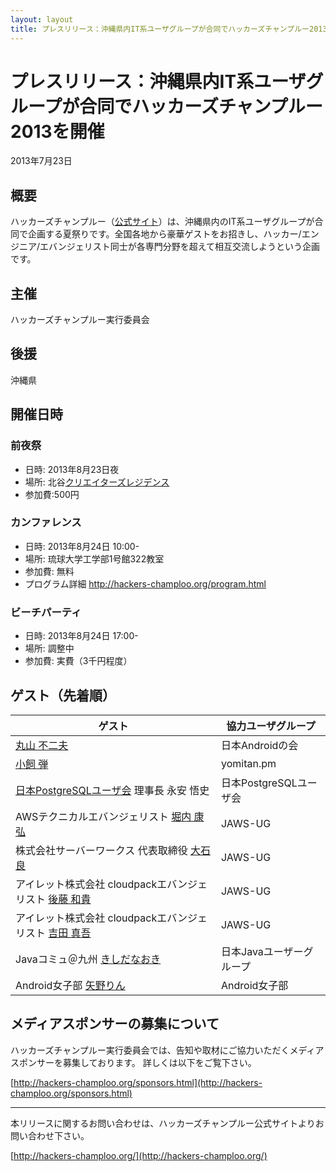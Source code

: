 ```yaml
---
layout: layout
title: プレスリリース：沖縄県内IT系ユーザグループが合同でハッカーズチャンプルー2013を開催
---
```


# プレスリリース：沖縄県内IT系ユーザグループが合同でハッカーズチャンプルー2013を開催

2013年7月23日

## 概要

ハッカーズチャンプルー（[公式サイト](http://hackers-champloo.org/)）は、沖縄県内のIT系ユーザグループが合同で企画する夏祭りです。全国各地から豪華ゲストをお招きし、ハッカー/エンジニア/エバンジェリスト同士が各専門分野を超えて相互交流しようという企画です。

## 主催

ハッカーズチャンプルー実行委員会

## 後援

沖縄県

## 開催日時

### 前夜祭

* 日時: 2013年8月23日夜
* 場所: 北谷[クリエイターズレジデンス](http://summer-time-studio.com/CreatorsResidence/index.html)
* 参加費:500円


### カンファレンス

* 日時: 2013年8月24日 10:00-
* 場所: 琉球大学工学部1号館322教室
* 参加費: 無料
* プログラム詳細 http://hackers-champloo.org/program.html

### ビーチパーティ

* 日時: 2013年8月24日 17:00-
* 場所: 調整中
* 参加費: 実費（3千円程度）


## ゲスト（先着順）

ゲスト                                                 | 協力ユーザグループ
------------------------------------------------------ | -------------------------
[丸山 不二夫](https://twitter.com/maruyama097)         | 日本Androidの会
[小飼 弾](http://blog.livedoor.jp/dankogai/)           | yomitan.pm 
[日本PostgreSQLユーザ会](http://www.postgresql.jp/) 理事長 永安 悟史                | 日本PostgreSQLユーザ会
AWSテクニカルエバンジェリスト [堀内 康弘](https://twitter.com/horiuchi) | JAWS-UG
株式会社サーバーワークス 代表取締役 [大石 良](https://twitter.com/ooishi) | JAWS-UG
アイレット株式会社 cloudpackエバンジェリスト [後藤 和貴](https://twitter.com/kaz_goto) | JAWS-UG
アイレット株式会社 cloudpackエバンジェリスト [吉田 真吾](https://twitter.com/yoshidashingo) | JAWS-UG
Javaコミュ＠九州 [きしだなおき](http://d.hatena.ne.jp/nowokay) | 日本Javaユーザーグループ
Android女子部 [矢野りん](https://twitter.com/yanorin)          | Android女子部


## メディアスポンサーの募集について

ハッカーズチャンプルー実行委員会では、告知や取材にご協力いただくメディアスポンサーを募集しております。
詳しくは以下をご覧下さい。

[http://hackers-champloo.org/sponsors.html](http://hackers-champloo.org/sponsors.html)

-----

本リリースに関するお問い合わせは、ハッカーズチャンプルー公式サイトよりお問い合わせ下さい。

[http://hackers-champloo.org/](http://hackers-champloo.org/)
